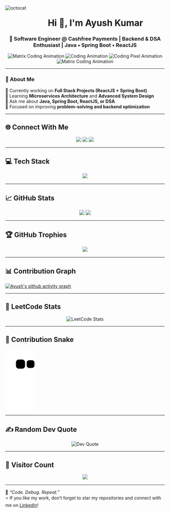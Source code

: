 <img align="left" height=55 src="https://user-images.githubusercontent.com/69384657/179312151-fdabe3af-823f-41ab-a6d4-17a72af4e9e8.png" alt="octocat" style="max-width: 100%;">

<h1 align="center">Hi 👋, I'm Ayush Kumar</h1>
<h3 align="center">🚀 Software Engineer @ Cashfree Payments | Backend & DSA Enthusiast | Java • Spring Boot • ReactJS</h3>

<p align="center">
  <img src="https://i.gifer.com/7VE.gif" width="150" alt="Matrix Coding Animation" />
  <img src="https://i.pinimg.com/originals/e8/f4/53/e8f453469a3ec97ecd354df465d73913.gif" width="150" alt="Coding Animation" />
  <img src="https://media.giphy.com/media/ZVik7pBtu9dNS/giphy.gif" width="150" alt="Coding Pixel Animation" />
  <img src="https://i.gifer.com/7VE.gif" width="150" alt="Matrix Coding Animation" />
</p>

---

### 🧠 About Me  
🔭 Currently working on **Full Stack Projects (ReactJS + Spring Boot)**  
🌱 Learning **Microservices Architecture** and **Advanced System Design**  
💬 Ask me about **Java, Spring Boot, ReactJS, or DSA**  
🎯 Focused on improving **problem-solving and backend optimization**

---

## 🌐 Connect With Me  
<p align="center">
  <a href="https://www.linkedin.com/in/ayu-kmr/"><img src="https://img.shields.io/badge/LinkedIn-%230077B5.svg?logo=linkedin&logoColor=white"/></a>
  <a href="https://instagram.com/ayu.kmr"><img src="https://img.shields.io/badge/Instagram-%23E4405F.svg?logo=Instagram&logoColor=white"/></a>
  <a href="https://x.com/Ayu_kmr"><img src="https://img.shields.io/badge/X-black.svg?logo=X&logoColor=white"/></a>
</p>

---

## 💻 Tech Stack  
<p align="center">
  <img src="https://skillicons.dev/icons?i=java,spring,cpp,react,js,html,css,git,github,mysql,docker,postman" />
</p>

---

## 📈 GitHub Stats  
<p align="center">
  <img src="https://github-readme-streak-stats.herokuapp.com/?user=Ayush-Kmr&theme=dark&hide_border=false" height="165"/>
  <img src="https://github-readme-stats.vercel.app/api/top-langs/?username=Ayush-Kmr&theme=dark&hide_border=false&layout=compact" height="165"/>
</p>

---

## 🏆 GitHub Trophies  
<p align="center">
  <img src="https://github-profile-trophy.vercel.app/?username=Ayush-Kmr&theme=radical&no-frame=false&no-bg=true&margin-w=4" />
</p>

---

## 📊 Contribution Graph  
[![Ayush's github activity graph](https://github-readme-activity-graph.vercel.app/graph?username=Ayush-Kmr&theme=react-dark)](https://github.com/ashutosh00710/github-readme-activity-graph)

---

## 🧩 LeetCode Stats  
<p align="center">
  <img src="https://leetcard.jacoblin.cool/ayu_kmr?theme=dark&font=Karma&ext=contest" alt="LeetCode Stats"/>
</p>

---

## 🐍 Contribution Snake  
![snake gif](https://github.com/ayush-kmr/ayush-kmr/blob/output/github-contribution-grid-snake.svg)

---

## ✍️ Random Dev Quote  
<p align="center">
  <img src="https://quotes-github-readme.vercel.app/api?type=horizontal&theme=radical" alt="Dev Quote"/>
</p>

---

## 👀 Visitor Count  
<p align="center">
  <img src="https://visitcount.itsvg.in/api?id=Ayush-Kmr&icon=5&color=8" />
</p>

---

💬 _“Code. Debug. Repeat.”_  
⭐️ If you like my work, don’t forget to star my repositories and connect with me on [LinkedIn](https://www.linkedin.com/in/ayu-kmr/)!  
